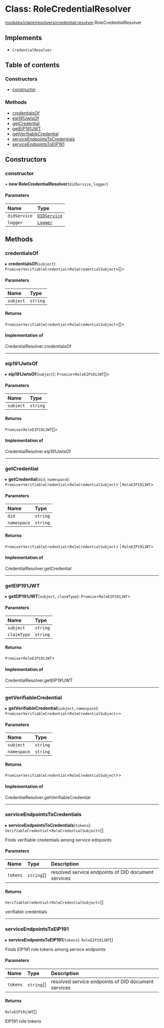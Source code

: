 # Class: RoleCredentialResolver

[modules/claim/resolvers/credential.resolver](../modules/modules_claim_resolvers_credential_resolver.md).RoleCredentialResolver

## Implements

- `CredentialResolver`

## Table of contents

### Constructors

- [constructor](modules_claim_resolvers_credential_resolver.RoleCredentialResolver.md#constructor)

### Methods

- [credentialsOf](modules_claim_resolvers_credential_resolver.RoleCredentialResolver.md#credentialsof)
- [eip191JwtsOf](modules_claim_resolvers_credential_resolver.RoleCredentialResolver.md#eip191jwtsof)
- [getCredential](modules_claim_resolvers_credential_resolver.RoleCredentialResolver.md#getcredential)
- [getEIP191JWT](modules_claim_resolvers_credential_resolver.RoleCredentialResolver.md#geteip191jwt)
- [getVerifiableCredential](modules_claim_resolvers_credential_resolver.RoleCredentialResolver.md#getverifiablecredential)
- [serviceEndpointsToCredentials](modules_claim_resolvers_credential_resolver.RoleCredentialResolver.md#serviceendpointstocredentials)
- [serviceEndpointsToEIP191](modules_claim_resolvers_credential_resolver.RoleCredentialResolver.md#serviceendpointstoeip191)

## Constructors

### constructor

• **new RoleCredentialResolver**(`didService`, `logger`)

#### Parameters

| Name | Type |
| :------ | :------ |
| `didService` | [`DIDService`](modules_did_did_service.DIDService.md) |
| `logger` | [`Logger`](modules_logger_logger_service.Logger.md) |

## Methods

### credentialsOf

▸ **credentialsOf**(`subject`): `Promise`<`VerifiableCredential`<`RoleCredentialSubject`\>[]\>

#### Parameters

| Name | Type |
| :------ | :------ |
| `subject` | `string` |

#### Returns

`Promise`<`VerifiableCredential`<`RoleCredentialSubject`\>[]\>

#### Implementation of

CredentialResolver.credentialsOf

___

### eip191JwtsOf

▸ **eip191JwtsOf**(`subject`): `Promise`<`RoleEIP191JWT`[]\>

#### Parameters

| Name | Type |
| :------ | :------ |
| `subject` | `string` |

#### Returns

`Promise`<`RoleEIP191JWT`[]\>

#### Implementation of

CredentialResolver.eip191JwtsOf

___

### getCredential

▸ **getCredential**(`did`, `namespace`): `Promise`<`VerifiableCredential`<`RoleCredentialSubject`\> \| `RoleEIP191JWT`\>

#### Parameters

| Name | Type |
| :------ | :------ |
| `did` | `string` |
| `namespace` | `string` |

#### Returns

`Promise`<`VerifiableCredential`<`RoleCredentialSubject`\> \| `RoleEIP191JWT`\>

#### Implementation of

CredentialResolver.getCredential

___

### getEIP191JWT

▸ **getEIP191JWT**(`subject`, `claimType`): `Promise`<`RoleEIP191JWT`\>

#### Parameters

| Name | Type |
| :------ | :------ |
| `subject` | `string` |
| `claimType` | `string` |

#### Returns

`Promise`<`RoleEIP191JWT`\>

#### Implementation of

CredentialResolver.getEIP191JWT

___

### getVerifiableCredential

▸ **getVerifiableCredential**(`subject`, `namespace`): `Promise`<`VerifiableCredential`<`RoleCredentialSubject`\>\>

#### Parameters

| Name | Type |
| :------ | :------ |
| `subject` | `string` |
| `namespace` | `string` |

#### Returns

`Promise`<`VerifiableCredential`<`RoleCredentialSubject`\>\>

#### Implementation of

CredentialResolver.getVerifiableCredential

___

### serviceEndpointsToCredentials

▸ **serviceEndpointsToCredentials**(`tokens`): `VerifiableCredential`<`RoleCredentialSubject`\>[]

Finds verifiable credentials among service ednpoints

#### Parameters

| Name | Type | Description |
| :------ | :------ | :------ |
| `tokens` | `string`[] | resolved service endpoints of DID document services |

#### Returns

`VerifiableCredential`<`RoleCredentialSubject`\>[]

verifiable credentials

___

### serviceEndpointsToEIP191

▸ **serviceEndpointsToEIP191**(`tokens`): `RoleEIP191JWT`[]

Finds EIP191 role tokens among service endpoints

#### Parameters

| Name | Type | Description |
| :------ | :------ | :------ |
| `tokens` | `string`[] | resolved service endpoints of DID document services |

#### Returns

`RoleEIP191JWT`[]

EIP191 role tokens
